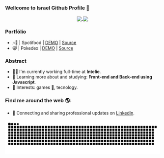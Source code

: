 ### Wellcome to Israel Github Profile 🤖

<p align="center">
  <a href="https://github.com/anuraghazra/github-readme-stats">
    <img
      align="center"
      src="https://github-readme-stats.vercel.app/api/top-langs/?username=isrmicha&layout=compact"
    />
  </a>
  <a href="https://github.com/anuraghazra/github-readme-stats">
    <img
      align="center"
      height="165"
      src="https://github-readme-stats.vercel.app/api?username=isrmicha&count_private=true&show_icons=true&custom_title=Github%20Status&hide=issues"
    />
  </a>
</p>

### Portfólio

  - 🎶🍕 | Spotifood | [DEMO](https://isrmicha-spotifood.herokuapp.com/) | [Source](https://github.com/isrmicha/ifood-frontend-test)
  - 😸 | Pokedex | [DEMO](https://pokedex-website.herokuapp.com) | [Source](https://gitlab.com/isrmicha1/pokemon)



### Abstract

 - 👨‍💻 I'm currently working full-time at **Intelie**.
 - 🌱 Learning more about and studying: **Front-end and Back-end using Javascript**.
 - 💙 Interests: games 👾, tecnology.

### Find me around the web 🌎:

- 💼 Connecting and sharing professional updates on <a href="https://www.linkedin.com/in/israel-neves-micha-a78504118/">LinkedIn</a>.


![Snake animation](https://github.com/isrmicha/isrmicha/blob/output/github-contribution-grid-snake.svg)
